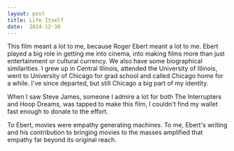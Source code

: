 ```yaml
---
layout: post
title: Life Itself 
date:  2014-12-30 
---
```

 This film meant a lot to me, because Roger Ebert meant a lot to me. Ebert played a big role in getting me into cinema, into making films more than just entertainment or cultural currency. We also have some biographical similarities. I grew up in Central Illinois, attended the University of Illinois, went to University of Chicago for grad school and called Chicago home for a while. I've since departed, but still Chicago a big part of my identity.

When I saw Steve James, someone I admire a lot for both The Interrupters and Hoop Dreams, was tapped to make this film, I couldn't find my wallet fast enough to donate to the effort. 

To Ebert, movies were empathy generating machines. To me, Ebert's writing and his contribution to bringing movies to the masses amplified that empathy far beyond its original reach.

